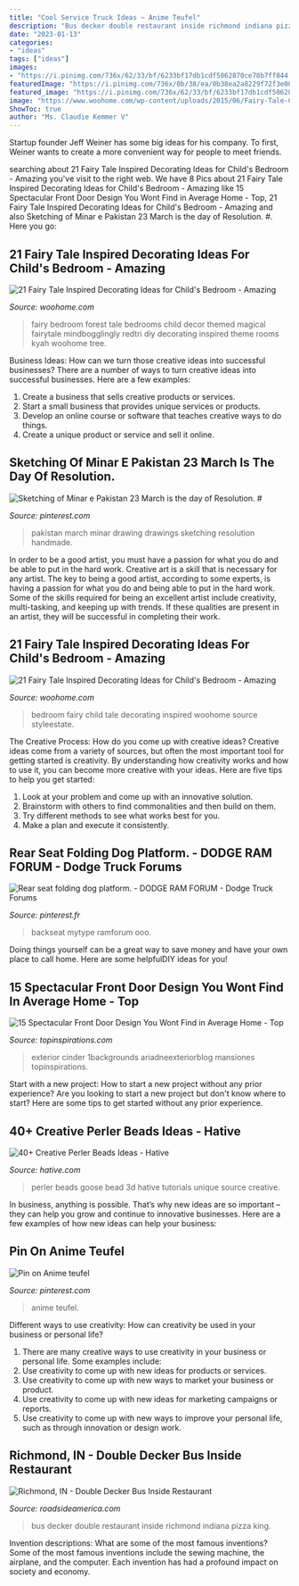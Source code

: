 ```yaml
---
title: "Cool Service Truck Ideas ~ Anime Teufel"
description: "Bus decker double restaurant inside richmond indiana pizza king"
date: "2023-01-13"
categories:
- "ideas"
tags: ["ideas"]
images:
- "https://i.pinimg.com/736x/62/33/bf/6233bf17db1cdf5062870ce78b7ff844.jpg"
featuredImage: "https://i.pinimg.com/736x/0b/38/ea/0b38ea2a8229f72f3e00c1cb847a86de--dodge-ram-forum-rear-seat.jpg"
featured_image: "https://i.pinimg.com/736x/62/33/bf/6233bf17db1cdf5062870ce78b7ff844.jpg"
image: "https://www.woohome.com/wp-content/uploads/2015/06/Fairy-Tale-Child-Bedroom-WooHome-10.jpg"
ShowToc: true
author: "Ms. Claudie Kemmer V"
---
```



Startup founder Jeff Weiner has some big ideas for his company. To first, Weiner wants to create a more convenient way for people to meet friends.

	

		
searching about 21 Fairy Tale Inspired Decorating Ideas for Child&#039;s Bedroom - Amazing you've visit to the right web. We have 8 Pics about 21 Fairy Tale Inspired Decorating Ideas for Child&#039;s Bedroom - Amazing like 15 Spectacular Front Door Design You Wont Find in Average Home - Top, 21 Fairy Tale Inspired Decorating Ideas for Child&#039;s Bedroom - Amazing and also Sketching of Minar e Pakistan 23 March is the day of Resolution. #. Here you go:
		
    
## 21 Fairy Tale Inspired Decorating Ideas For Child&#039;s Bedroom - Amazing

<img loading=lazy src="https://www.woohome.com/wp-content/uploads/2015/06/Fairy-Tale-Child-Bedroom-WooHome-10.jpg" onerror="this.onerror=null;this.src='https://tse3.mm.bing.net/th?id=OIP.LaaFOH7R3t8dIOfYu2fnwwHaJ7&amp;pid=15.1';" alt="21 Fairy Tale Inspired Decorating Ideas for Child&#039;s Bedroom - Amazing">

_Source: woohome.com_

>fairy bedroom forest tale bedrooms child decor themed magical fairytale mindbogglingly redtri diy decorating inspired theme rooms kyah woohome tree. 

	

Business Ideas: How can we turn those creative ideas into successful businesses?
There are a number of ways to turn creative ideas into successful businesses. Here are a few examples: 
1. Create a business that sells creative products or services.
2. Start a small business that provides unique services or products.
3. Develop an online course or software that teaches creative ways to do things. 
4. Create a unique product or service and sell it online.

    
## Sketching Of Minar E Pakistan 23 March Is The Day Of Resolution. #

<img loading=lazy src="https://i.pinimg.com/736x/bf/f1/ad/bff1ad9709e4b77e9160c2fcb0015419---march-pakistan.jpg" onerror="this.onerror=null;this.src='https://tse3.mm.bing.net/th?id=OIP.bniueteRcEtGA9l-Z1GE-QHaJ4&amp;pid=15.1';" alt="Sketching of Minar e Pakistan 23 March is the day of Resolution. #">

_Source: pinterest.com_

>pakistan march minar drawing drawings sketching resolution handmade. 

	

In order to be a good artist, you must have a passion for what you do and be able to put in the hard work.
Creative art is a skill that is necessary for any artist. The key to being a good artist, according to some experts, is having a passion for what you do and being able to put in the hard work. Some of the skills required for being an excellent artist include creativity, multi-tasking, and keeping up with trends. If these qualities are present in an artist, they will be successful in completing their work.

    
## 21 Fairy Tale Inspired Decorating Ideas For Child&#039;s Bedroom - Amazing

<img loading=lazy src="https://www.woohome.com/wp-content/uploads/2015/06/Fairy-Tale-Child-Bedroom-WooHome-11.jpg" onerror="this.onerror=null;this.src='https://tse1.mm.bing.net/th?id=OIP.N-xKV912HkXd0dVeGl_-YAHaLG&amp;pid=15.1';" alt="21 Fairy Tale Inspired Decorating Ideas for Child&#039;s Bedroom - Amazing">

_Source: woohome.com_

>bedroom fairy child tale decorating inspired woohome source styleestate. 

	

The Creative Process: How do you come up with creative ideas?
Creative ideas come from a variety of sources, but often the most important tool for getting started is creativity. By understanding how creativity works and how to use it, you can become more creative with your ideas. Here are five tips to help you get started: 
1. Look at your problem and come up with an innovative solution.
2. Brainstorm with others to find commonalities and then build on them. 
3. Try different methods to see what works best for you. 
4. Make a plan and execute it consistently. 

    
## Rear Seat Folding Dog Platform. - DODGE RAM FORUM - Dodge Truck Forums

<img loading=lazy src="https://i.pinimg.com/736x/0b/38/ea/0b38ea2a8229f72f3e00c1cb847a86de--dodge-ram-forum-rear-seat.jpg" onerror="this.onerror=null;this.src='https://tse1.mm.bing.net/th?id=OIP.wRXZhQy348codXQ4D4QCBADYEh&amp;pid=15.1';" alt="Rear seat folding dog platform. - DODGE RAM FORUM - Dodge Truck Forums">

_Source: pinterest.fr_

>backseat mytype ramforum ooo. 

	

Doing things yourself can be a great way to save money and have your own place to call home. Here are some helpfulDIY ideas for you!

    
## 15 Spectacular Front Door Design You Wont Find In Average Home - Top

<img loading=lazy src="https://topinspirations.com/wp-content/uploads/2016/11/Craftsman-Front-Door-With-Red-Color-Design-633x630.jpg" onerror="this.onerror=null;this.src='https://tse2.mm.bing.net/th?id=OIP.-yCTWu-ydyhCpCQ-zx2TjQHaHX&amp;pid=15.1';" alt="15 Spectacular Front Door Design You Wont Find in Average Home - Top">

_Source: topinspirations.com_

>exterior cinder 1backgrounds ariadneexteriorblog mansiones topinspirations. 

	

Start with a new project: How to start a new project without any prior experience?
Are you looking to start a new project but don't know where to start? Here are some tips to get started without any prior experience.

    
## 40+ Creative Perler Beads Ideas - Hative

<img loading=lazy src="https://hative.com/wp-content/uploads/2014/04/perler-beads-ideas/32-goose-perler-beads.jpg" onerror="this.onerror=null;this.src='https://tse3.mm.bing.net/th?id=OIP.CowPgHjfqBab30zT2JQM6gHaJ4&amp;pid=15.1';" alt="40+ Creative Perler Beads Ideas - Hative">

_Source: hative.com_

>perler beads goose bead 3d hative tutorials unique source creative. 

	

In business, anything is possible. That’s why new ideas are so important – they can help you grow and continue to innovative businesses. Here are a few examples of how new ideas can help your business: 

    
## Pin On Anime Teufel

<img loading=lazy src="https://i.pinimg.com/736x/62/33/bf/6233bf17db1cdf5062870ce78b7ff844.jpg" onerror="this.onerror=null;this.src='https://tse1.mm.bing.net/th?id=OIP.sZJuxSjZt7whgTvO0x4MTgHaKk&amp;pid=15.1';" alt="Pin on Anime teufel">

_Source: pinterest.com_

>anime teufel. 

	

Different ways to use creativity: How can creativity be used in your business or personal life?
1. There are many creative ways to use creativity in your business or personal life. Some examples include: 
2. Use creativity to come up with new ideas for products or services. 
3. Use creativity to come up with new ways to market your business or product. 
4. Use creativity to come up with new ideas for marketing campaigns or reports. 
5. Use creativity to come up with new ways to improve your personal life, such as through innovation or design work.

    
## Richmond, IN - Double Decker Bus Inside Restaurant

<img loading=lazy src="https://www.roadsideamerica.com/attract/images/in/INRICbus_katie.jpg" onerror="this.onerror=null;this.src='https://tse3.mm.bing.net/th?id=OIP.V7ecHfRpinkFTLcTjzjc7wAAAA&amp;pid=15.1';" alt="Richmond, IN - Double Decker Bus Inside Restaurant">

_Source: roadsideamerica.com_

>bus decker double restaurant inside richmond indiana pizza king. 

	

Invention descriptions: What are some of the most famous inventions?
Some of the most famous inventions include the sewing machine, the airplane, and the computer. Each invention has had a profound impact on society and economy.

